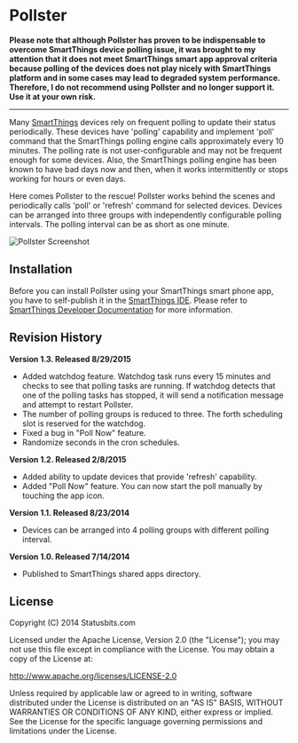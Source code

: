 Pollster
========

**Please note that although Pollster has proven to be indispensable to
overcome SmartThings device polling issue, it was brought to my attention
that it does not meet SmartThings smart app approval criteria because polling
of the devices does not play nicely with SmartThings platform and in some
cases may lead to degraded system performance. Therefore, I do not recommend
using Pollster and no longer support it. Use it at your own risk.**

----

Many [SmartThings](http://www.smartthings.com) devices rely on frequent
polling to update their status periodically. These devices have 'polling'
capability and implement 'poll' command that the SmartThings polling engine
calls approximately every 10 minutes. The polling rate is not user-configurable
and may not be frequent enough for some devices. Also, the SmartThings polling
engine has been known to have bad days now and then, when it works
intermittently or stops working for hours or even days.

Here comes Pollster to the rescue! Pollster works behind the scenes and
periodically calls 'poll' or 'refresh' command for selected devices. Devices
can be arranged into three groups with independently configurable polling
intervals. The polling interval can be as short as one minute.

![Pollster Screenshot](http://statusbits.github.io/images/Pollster_1.2.jpg)


Installation
------------

Before you can install Pollster using your SmartThings smart phone app, you
have to self-publish it in the [SmartThings IDE](https://graph.api.smartthings.com).
Please refer to [SmartThings Developer Documentation](http://docs.smartthings.com/en/latest/index.html)
for more information.


Revision History
----------------

**Version 1.3. Released 8/29/2015**
* Added watchdog feature. Watchdog task runs every 15 minutes and checks to
  see that polling tasks are running. If watchdog detects that one of the
  polling tasks has stopped, it will send a notification message and attempt
  to restart Pollster. 
* The number of polling groups is reduced to three. The forth scheduling slot
  is reserved for the watchdog.
* Fixed a bug in "Poll Now" feature.
* Randomize seconds in the cron schedules.

**Version 1.2. Released 2/8/2015**
* Added ability to update devices that provide 'refresh' capability.
* Added "Poll Now" feature. You can now start the poll manually by touching
the app icon.

**Version 1.1. Released 8/23/2014**
* Devices can be arranged into 4 polling groups with different polling
interval.

**Version 1.0. Released 7/14/2014** 
* Published to SmartThings shared apps directory.


License
-------

Copyright (C) 2014 Statusbits.com

Licensed under the Apache License, Version 2.0 (the "License"); you may not
use this file except in compliance with the License. You may obtain a copy
of the License at:

<http://www.apache.org/licenses/LICENSE-2.0>

Unless required by applicable law or agreed to in writing, software
distributed under the License is distributed on an "AS IS" BASIS, WITHOUT
WARRANTIES OR CONDITIONS OF ANY KIND, either express or implied. See the
License  for the specific language governing permissions and limitations
under the License.
